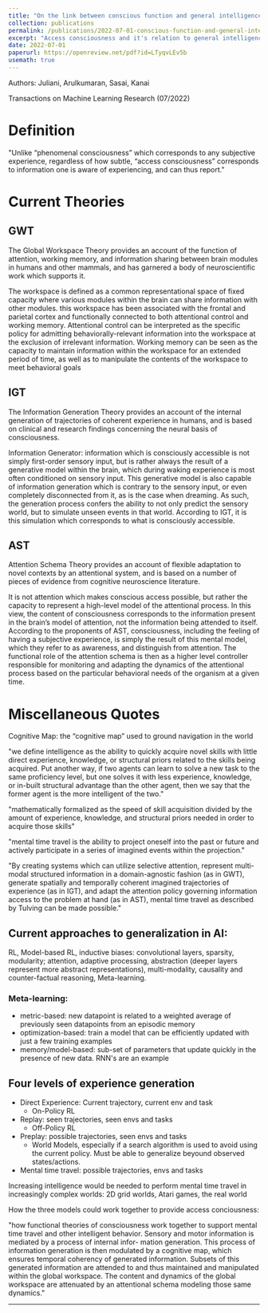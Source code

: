 ```yaml
---
title: "On the link between conscious function and general intelligence in humans and machines"
collection: publications
permalink: /publications/2022-07-01-conscious-function-and-general-intelligence
excerpt: "Access consciousness and it's relation to general intelligence"
date: 2022-07-01
paperurl: https://openreview.net/pdf?id=LTyqvLEv5b
usemath: true
---
```



Authors: Juliani, Arulkumaran, Sasai, Kanai

Transactions on Machine Learning Research (07/2022)

# Definition

"Unlike “phenomenal consciousness” which corresponds to any subjective experience, regardless of how subtle, “access consciousness” corresponds to information one is aware of experiencing, and can thus report."

# Current Theories

## GWT

The Global Workspace Theory provides an account of the function of attention, working memory, and information sharing between brain modules in humans and other mammals, and has garnered a body of neuroscientific work which supports it.

The workspace is defined as a common representational space of fixed capacity where various modules within the brain can share information with other modules.
this workspace has been associated with the frontal and parietal cortex and functionally connected to both attentional control and working memory. Attentional control can be interpreted as the specific policy for admitting behaviorally-relevant information into the workspace at the exclusion of irrelevant information. Working memory can be seen as the capacity to maintain information within the workspace for an extended period of time, as well as to manipulate the contents of the workspace to meet behavioral goals

## IGT

The Information Generation Theory provides an account of the internal generation of trajectories of coherent experience in humans, and is based on clinical and research findings concerning the neural basis of consciousness.

Information Generator: information which is consciously accessible is not simply first-order sensory input, but is rather always the result of a generative model within the brain, which during waking experience is most often conditioned on sensory input. This generative model is also capable of information generation which is contrary to the sensory input, or even completely disconnected from it, as is the case when dreaming. As such, the generation process confers the ability to not only predict the sensory world, but to simulate unseen events in that world. According to IGT, it is this simulation which corresponds to what is consciously accessible.

## AST

Attention Schema Theory provides an account of flexible adaptation to novel contexts by an attentional system, and is based on a number of pieces of evidence from cognitive neuroscience literature.

It is not attention which makes conscious access possible, but rather the capacity to represent a high-level model of the attentional process. In this view, the content of consciousness corresponds to the information present in the brain’s model of attention, not the information being attended to itself. According to the proponents of AST, consciousness, including the feeling of having a subjective experience, is simply the result of this mental model, which they refer to as awareness, and distinguish from attention. The functional role of the attention schema is then as a higher level controller responsible for monitoring and adapting the dynamics of the attentional process based on the particular behavioral needs of the organism at a given time.

# Miscellaneous Quotes

Cognitive Map: the “cognitive map” used to ground navigation in the world

"we define intelligence as the ability to quickly acquire novel skills with little direct experience, knowledge, or structural priors related to the skills being acquired. Put another way, if two agents can learn to solve a new task to the same proficiency level, but one solves it with less experience, knowledge, or in-built structural advantage than the other agent, then we say that the former agent is the more intelligent of the two."

"mathematically formalized as the speed of skill acquisition divided by the amount of experience, knowledge, and structural priors needed in order to acquire those skills"

"mental time travel is the ability to project oneself into the past or future and actively participate in a series of imagined events within the projection."

"By creating systems which can utilize selective attention, represent multi-modal structured information in a domain-agnostic fashion (as in GWT), generate spatially and temporally coherent imagined trajectories of experience (as in IGT), and adapt the attention policy governing information access to the problem at hand (as in AST), mental time travel as described by Tulving can be made possible."


## Current approaches to generalization in AI:

RL, Model-based RL, inductive biases: convolutional layers, sparsity, modularity; attention, adaptive processing, abstraction (deeper layers represent more abstract representations), multi-modality, causality and counter-factual reasoning, Meta-learning.

### Meta-learning:

* metric-based: new datapoint is related to a weighted average of previously seen datapoints from an episodic memory
* optimization-based: train a model that can be efficiently updated with just a few training examples
* memory/model-based: sub-set of parameters that update quickly in the presence of new data. RNN's are an example


## Four levels of experience generation

* Direct Experience: Current trajectory, current env and task
  * On-Policy RL
* Replay: seen trajectories, seen envs and tasks
  * Off-Policy RL
* Preplay: possible trajectories, seen envs and tasks
  * World Models, especially if a search algorithm is used to avoid using the current policy. Must be able to generalize beyound observed states/actions.
* Mental time travel: possible trajectories, envs and tasks


Increasing intelligence would be needed to perform mental time travel in increasingly complex worlds: 2D grid worlds, Atari games, the real world


How the three models could work together to provide access conciousness:

"how functional theories of consciousness work together to support mental time travel and other intelligent behavior. Sensory and motor information is mediated by a process of internal infor- mation generation. This process of information generation is then modulated by a cognitive map, which ensures temporal coherency of generated information. Subsets of this generated information are attended to and thus maintained and manipulated within the global workspace. The content and dynamics of the global workspace are attenuated by an attentional schema modeling those same dynamics."

---
